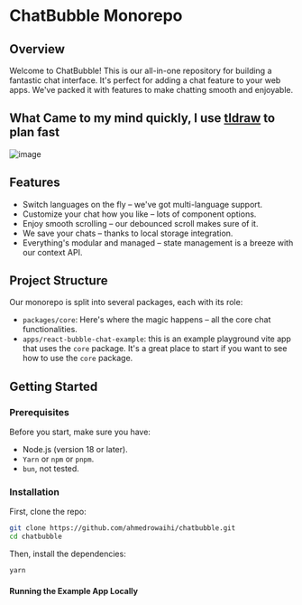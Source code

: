 # ChatBubble Monorepo

## Overview

Welcome to ChatBubble! This is our all-in-one repository for building a fantastic chat interface. It's perfect for adding a chat feature to your web apps. We've packed it with features to make chatting smooth and enjoyable.
## What Came to my mind quickly, I use [tldraw](https://www.tldraw.com/) to plan fast 
![image](https://github.com/ahmedrowaihi/react-bubble-mono/assets/67356781/0bd2dab0-e37f-4868-8ed7-53264da7607d)

## Features

- Switch languages on the fly – we've got multi-language support.
- Customize your chat how you like – lots of component options.
- Enjoy smooth scrolling – our debounced scroll makes sure of it.
- We save your chats – thanks to local storage integration.
- Everything's modular and managed – state management is a breeze with our context API.

## Project Structure

Our monorepo is split into several packages, each with its role:

- `packages/core`: Here's where the magic happens – all the core chat functionalities.
- `apps/react-bubble-chat-example`:
  this is an example playground vite app that uses the `core` package. It's a great place to start if you want to see how to use the `core` package.

## Getting Started

### Prerequisites

Before you start, make sure you have:

- Node.js (version 18 or later).
- `Yarn` or `npm` or `pnpm`.
- `bun`, not tested.

### Installation

First, clone the repo:

```bash
git clone https://github.com/ahmedrowaihi/chatbubble.git
cd chatbubble
```

Then, install the dependencies:

```bash
yarn
```

#### Running the Example App Locally
